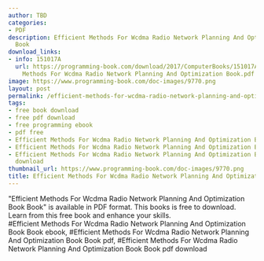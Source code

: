 ```yaml
---
author: TBD
categories:
- PDF
description: Efficient Methods For Wcdma Radio Network Planning And Optimization Book
  Book
download_links:
- info: 151017A
  url: https://programming-book.com/download/2017/ComputerBooks/151017A/Efficient
    Methods For Wcdma Radio Network Planning And Optimization Book.pdf
image: https://www.programming-book.com/doc-images/9770.png
layout: post
permalink: /efficient-methods-for-wcdma-radio-network-planning-and-optimization-book-book.html
tags:
- free book download
- free pdf download
- free programming ebook
- pdf free
- Efficient Methods For Wcdma Radio Network Planning And Optimization Book Book ebook
- Efficient Methods For Wcdma Radio Network Planning And Optimization Book Book pdf
- Efficient Methods For Wcdma Radio Network Planning And Optimization Book Book pdf
  download
thumbnail_url: https://www.programming-book.com/doc-images/9770.png
title: Efficient Methods For Wcdma Radio Network Planning And Optimization Book Book
---
```


 
<div class="item-desc text-justify">
  "Efficient Methods For Wcdma Radio Network Planning And Optimization Book Book" is available in PDF format. This books is free to download. Learn from this free book and enhance your skills.
  <br>
  #Efficient Methods For Wcdma Radio Network Planning And Optimization Book Book ebook, #Efficient Methods For Wcdma Radio Network Planning And Optimization Book Book pdf, #Efficient Methods For Wcdma Radio Network Planning And Optimization Book Book pdf download
</div>